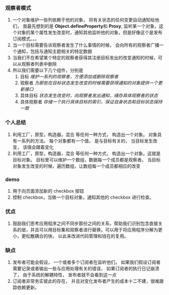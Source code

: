 ### 观察者模式

1. 一个对象维护一些列依赖于他的对象， 将有关状态的任何变更自动通知给他们， 我最先想到的是 **Object.defineProperty**和 **Proxy**, 监听某一个对象，这个对象的某个属性发生改变时，通知其他监听他的对象，但是好像这个是发布订阅模式。。。
2. 当一个目标需要告诉观察者发生了什么事情的时候， 会向所有的观察者广播一个通知，包括与通知主题相关的特定数据
3. 当我们不在希望某个特定的观察者获得其注册目标发出的改变通知的时候，可以从观察者列表中删除
4. 所以我们需要以下几个组件，分别是
   1. 目标 _维护一系列的观察者，方便添加或删除观察者_
   2. 观察者 _为那些在目标状态发生改变的时候需要获得通知的对象提供一个更新接口_
   3. 具体目标 _状态发生改变时，向观察者发出通知，储存具体观察者的状态_
   4. 具体观察者 _存储一个执行具体目标的索引，保证自身状态和目标状态保持一致_

### 个人总结

1. 利用工厂，原型，构造器，混合 等任何一种方式， 构造出一个对象。 对象具有一系列的方法。 每个对象都有一个值， 是与目标有关的， 当目标发生改变， 该值会跟着变化
2. 利用工厂，原型，构造器，混合 等任何一种方式， 构造出一个对象。这就是目标对象。 目标里可以维护一个数组，数据每一个成员都是观察者。 当目标对象发生改变的时候，遍历数组，让数组每一个成员都相应的改变

### demo

1. 用于向页面添加新的 checkbox 按钮
2. 控制 checkbox，当做一个目标对象，通知其他的 checkbox 进行检查。

### 优点

1. 鼓励我们思考应用程序之间不同步那份之间的关系，帮助我们识别包含直接关系的层，并且可以用目标集和观察者进行替换，可以用于将应用程序分解为更小，更松散耦合的快， 以此来改进代码管理和钱在的复用。

### 缺点

1. 发布者可能会假设， 一个或者多个订阅者在监听他们， 如果我们假设订阅者需要记录或者输出一些与应用处理有关的错误， 如果订阅者的执行日记崩溃了， 由于系统的解耦特性， 发布者就不会看到这一点
2. 订阅者非常务实彼此的存在， 并且对变化发布者产生的成本十二不建，很难跟踪依赖更新。
